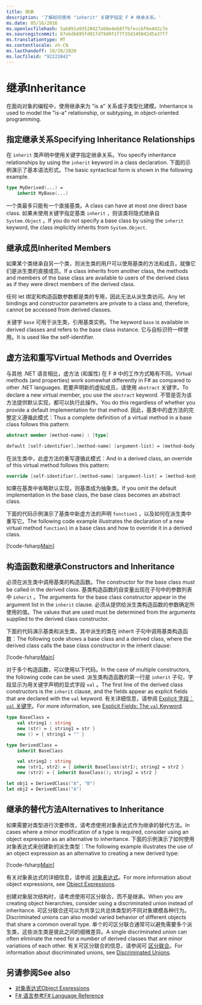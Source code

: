```yaml
---
title: 继承
description: '了解如何使用 "inherit" 关键字指定 F # 继承关系。'
ms.date: 05/16/2016
ms.openlocfilehash: 5ab891a93528427a66e4eb8f7bfeccbf6e4d2c7e
ms.sourcegitcommit: 67ebdb695fd017d79d9f1f7f35d145042d5a37f7
ms.translationtype: MT
ms.contentlocale: zh-CN
ms.lasthandoff: 10/20/2020
ms.locfileid: "92223842"
---
```

# <a name="inheritance"></a><span data-ttu-id="5eff7-103">继承</span><span class="sxs-lookup"><span data-stu-id="5eff7-103">Inheritance</span></span>

<span data-ttu-id="5eff7-104">在面向对象的编程中，使用继承来为 "is a" 关系或子类型化建模。</span><span class="sxs-lookup"><span data-stu-id="5eff7-104">Inheritance is used to model the "is-a" relationship, or subtyping, in object-oriented programming.</span></span>

## <a name="specifying-inheritance-relationships"></a><span data-ttu-id="5eff7-105">指定继承关系</span><span class="sxs-lookup"><span data-stu-id="5eff7-105">Specifying Inheritance Relationships</span></span>

<span data-ttu-id="5eff7-106">在 `inherit` 类声明中使用关键字指定继承关系。</span><span class="sxs-lookup"><span data-stu-id="5eff7-106">You specify inheritance relationships by using the `inherit` keyword in a class declaration.</span></span> <span data-ttu-id="5eff7-107">下面的示例演示了基本语法形式。</span><span class="sxs-lookup"><span data-stu-id="5eff7-107">The basic syntactical form is shown in the following example.</span></span>

```fsharp
type MyDerived(...) =
    inherit MyBase(...)
```

<span data-ttu-id="5eff7-108">一个类最多只能有一个直接基类。</span><span class="sxs-lookup"><span data-stu-id="5eff7-108">A class can have at most one direct base class.</span></span> <span data-ttu-id="5eff7-109">如果未使用关键字指定基类 `inherit` ，则该类将隐式继承自 `System.Object` 。</span><span class="sxs-lookup"><span data-stu-id="5eff7-109">If you do not specify a base class by using the `inherit` keyword, the class implicitly inherits from `System.Object`.</span></span>

## <a name="inherited-members"></a><span data-ttu-id="5eff7-110">继承成员</span><span class="sxs-lookup"><span data-stu-id="5eff7-110">Inherited Members</span></span>

<span data-ttu-id="5eff7-111">如果某个类继承自另一个类，则派生类的用户可以使用基类的方法和成员，就像它们是派生类的直接成员。</span><span class="sxs-lookup"><span data-stu-id="5eff7-111">If a class inherits from another class, the methods and members of the base class are available to users of the derived class as if they were direct members of the derived class.</span></span>

<span data-ttu-id="5eff7-112">任何 let 绑定和构造函数参数都是类的专用，因此无法从派生类访问。</span><span class="sxs-lookup"><span data-stu-id="5eff7-112">Any let bindings and constructor parameters are private to a class and, therefore, cannot be accessed from derived classes.</span></span>

<span data-ttu-id="5eff7-113">关键字 `base` 可用于派生类，引用基类实例。</span><span class="sxs-lookup"><span data-stu-id="5eff7-113">The keyword `base` is available in derived classes and refers to the base class instance.</span></span> <span data-ttu-id="5eff7-114">它与自标识符一样使用。</span><span class="sxs-lookup"><span data-stu-id="5eff7-114">It is used like the self-identifier.</span></span>

## <a name="virtual-methods-and-overrides"></a><span data-ttu-id="5eff7-115">虚方法和重写</span><span class="sxs-lookup"><span data-stu-id="5eff7-115">Virtual Methods and Overrides</span></span>

<span data-ttu-id="5eff7-116">与其他 .NET 语言相比，虚方法 (和属性) 在 F # 中的工作方式略有不同。</span><span class="sxs-lookup"><span data-stu-id="5eff7-116">Virtual methods (and properties) work somewhat differently in F# as compared to other .NET languages.</span></span> <span data-ttu-id="5eff7-117">若要声明新的虚拟成员，请使用 `abstract` 关键字。</span><span class="sxs-lookup"><span data-stu-id="5eff7-117">To declare a new virtual member, you use the `abstract` keyword.</span></span> <span data-ttu-id="5eff7-118">不管是否为该方法提供默认实现，都可以执行此操作。</span><span class="sxs-lookup"><span data-stu-id="5eff7-118">You do this regardless of whether you provide a default implementation for that method.</span></span> <span data-ttu-id="5eff7-119">因此，基类中的虚方法的完整定义遵循此模式：</span><span class="sxs-lookup"><span data-stu-id="5eff7-119">Thus a complete definition of a virtual method in a base class follows this pattern:</span></span>

```fsharp
abstract member [method-name] : [type]

default [self-identifier].[method-name] [argument-list] = [method-body]
```

<span data-ttu-id="5eff7-120">在派生类中，此虚方法的重写遵循此模式：</span><span class="sxs-lookup"><span data-stu-id="5eff7-120">And in a derived class, an override of this virtual method follows this pattern:</span></span>

```fsharp
override [self-identifier].[method-name] [argument-list] = [method-body]
```

<span data-ttu-id="5eff7-121">如果在基类中省略默认实现，则基类成为抽象类。</span><span class="sxs-lookup"><span data-stu-id="5eff7-121">If you omit the default implementation in the base class, the base class becomes an abstract class.</span></span>

<span data-ttu-id="5eff7-122">下面的代码示例演示了基类中新虚方法的声明 `function1` ，以及如何在派生类中重写它。</span><span class="sxs-lookup"><span data-stu-id="5eff7-122">The following code example illustrates the declaration of a new virtual method `function1` in a base class and how to override it in a derived class.</span></span>

[!code-fsharp[Main](~/samples/snippets/fsharp/lang-ref-1/snippet2601.fs)]

## <a name="constructors-and-inheritance"></a><span data-ttu-id="5eff7-123">构造函数和继承</span><span class="sxs-lookup"><span data-stu-id="5eff7-123">Constructors and Inheritance</span></span>

<span data-ttu-id="5eff7-124">必须在派生类中调用基类的构造函数。</span><span class="sxs-lookup"><span data-stu-id="5eff7-124">The constructor for the base class must be called in the derived class.</span></span> <span data-ttu-id="5eff7-125">基类构造函数的自变量出现在子句中的参数列表中 `inherit` 。</span><span class="sxs-lookup"><span data-stu-id="5eff7-125">The arguments for the base class constructor appear in the argument list in the `inherit` clause.</span></span> <span data-ttu-id="5eff7-126">必须从提供给派生类构造函数的参数确定所使用的值。</span><span class="sxs-lookup"><span data-stu-id="5eff7-126">The values that are used must be determined from the arguments supplied to the derived class constructor.</span></span>

<span data-ttu-id="5eff7-127">下面的代码演示基类和派生类，其中派生的类在 inherit 子句中调用基类构造函数：</span><span class="sxs-lookup"><span data-stu-id="5eff7-127">The following code shows a base class and a derived class, where the derived class calls the base class constructor in the inherit clause:</span></span>

[!code-fsharp[Main](~/samples/snippets/fsharp/lang-ref-1/snippet2602.fs)]

<span data-ttu-id="5eff7-128">对于多个构造函数，可以使用以下代码。</span><span class="sxs-lookup"><span data-stu-id="5eff7-128">In the case of multiple constructors, the following code can be used.</span></span> <span data-ttu-id="5eff7-129">派生类构造函数的第一行是 `inherit` 子句，字段显示为用关键字声明的显式字段 `val` 。</span><span class="sxs-lookup"><span data-stu-id="5eff7-129">The first line of the derived class constructors is the `inherit` clause, and the fields appear as explicit fields that are declared with the `val` keyword.</span></span> <span data-ttu-id="5eff7-130">有关详细信息，请参阅 [Explicit 字段： `val` 关键字](./members/explicit-fields-the-val-keyword.md)。</span><span class="sxs-lookup"><span data-stu-id="5eff7-130">For more information, see [Explicit Fields: The `val` Keyword](./members/explicit-fields-the-val-keyword.md).</span></span>

```fsharp
type BaseClass =
    val string1 : string
    new (str) = { string1 = str }
    new () = { string1 = "" }

type DerivedClass =
    inherit BaseClass

    val string2 : string
    new (str1, str2) = { inherit BaseClass(str1); string2 = str2 }
    new (str2) = { inherit BaseClass(); string2 = str2 }

let obj1 = DerivedClass("A", "B")
let obj2 = DerivedClass("A")
```

## <a name="alternatives-to-inheritance"></a><span data-ttu-id="5eff7-131">继承的替代方法</span><span class="sxs-lookup"><span data-stu-id="5eff7-131">Alternatives to Inheritance</span></span>

<span data-ttu-id="5eff7-132">如果需要对类型进行次要修改，请考虑使用对象表达式作为继承的替代方法。</span><span class="sxs-lookup"><span data-stu-id="5eff7-132">In cases where a minor modification of a type is required, consider using an object expression as an alternative to inheritance.</span></span> <span data-ttu-id="5eff7-133">下面的示例演示了如何使用对象表达式来创建新的派生类型：</span><span class="sxs-lookup"><span data-stu-id="5eff7-133">The following example illustrates the use of an object expression as an alternative to creating a new derived type:</span></span>

[!code-fsharp[Main](~/samples/snippets/fsharp/lang-ref-1/snippet2603.fs)]

<span data-ttu-id="5eff7-134">有关对象表达式的详细信息，请参阅 [对象表达式](object-expressions.md)。</span><span class="sxs-lookup"><span data-stu-id="5eff7-134">For more information about object expressions, see [Object Expressions](object-expressions.md).</span></span>

<span data-ttu-id="5eff7-135">创建对象层次结构时，请考虑使用可区分联合，而不是继承。</span><span class="sxs-lookup"><span data-stu-id="5eff7-135">When you are creating object hierarchies, consider using a discriminated union instead of inheritance.</span></span> <span data-ttu-id="5eff7-136">可区分联合还可以为共享公共总体类型的不同对象建模各种行为。</span><span class="sxs-lookup"><span data-stu-id="5eff7-136">Discriminated unions can also model varied behavior of different objects that share a common overall type.</span></span> <span data-ttu-id="5eff7-137">单个的可区分联合通常可以避免需要多个派生类，这些派生类是彼此之间的细微差异。</span><span class="sxs-lookup"><span data-stu-id="5eff7-137">A single discriminated union can often eliminate the need for a number of derived classes that are minor variations of each other.</span></span> <span data-ttu-id="5eff7-138">有关可区分联合的信息，请参阅可 [区分联合](discriminated-unions.md)。</span><span class="sxs-lookup"><span data-stu-id="5eff7-138">For information about discriminated unions, see [Discriminated Unions](discriminated-unions.md).</span></span>

## <a name="see-also"></a><span data-ttu-id="5eff7-139">另请参阅</span><span class="sxs-lookup"><span data-stu-id="5eff7-139">See also</span></span>

- [<span data-ttu-id="5eff7-140">对象表达式</span><span class="sxs-lookup"><span data-stu-id="5eff7-140">Object Expressions</span></span>](object-expressions.md)
- [<span data-ttu-id="5eff7-141">F# 语言参考</span><span class="sxs-lookup"><span data-stu-id="5eff7-141">F# Language Reference</span></span>](index.md)
